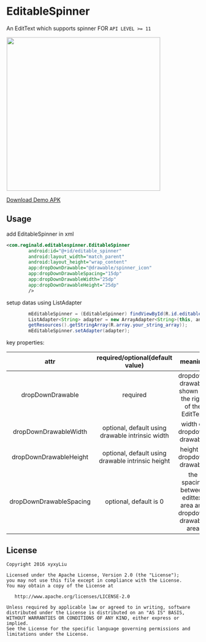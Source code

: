 # EditableSpinner
An EditText which supports spinner FOR `API LEVEL >= 11`

<div><img src='https://github.com/xyxyLiu/EditableSpinner/blob/master/art/demo.gif' width="400px" style='border: #f1f1f1 solid 1px'/></div>

[Download Demo APK](https://github.com/xyxyLiu/EditableSpinner/releases/download/1.0/EditableSpinner-Demo-1.0.apk)

## Usage
add EditableSpinner in xml
```xml
<com.reginald.editablespinner.EditableSpinner
        android:id="@+id/editable_spinner"
        android:layout_width="match_parent"
        android:layout_height="wrap_content"
        app:dropDownDrawable="@drawable/spinner_icon"
        app:dropDownDrawableSpacing="15dp"
        app:dropDownDrawableWidth="25dp"
        app:dropDownDrawableHeight="25dp"
        />
```

setup datas using ListAdapter
```java
        mEditableSpinner = (EditableSpinner) findViewById(R.id.editable_spinner);
        ListAdapter<String> adapter = new ArrayAdapter<String>(this, android.R.layout.simple_spinner_dropdown_item,
        getResources().getStringArray(R.array.your_string_array));
        mEditableSpinner.setAdapter(adapter);
```

key properties:

|     attr    	|  required/optional(default value)  	|                         meaning                         	|
|:-----------:	|:---------:	|:----------------------------------------------------:	|
|  dropDownDrawable  	|   required    | dropdown drawable shown on the right of the EditText  	|
|   dropDownDrawableWidth   	|     optional, default using drawable intrinsic width     	|         width of dropdown drawable        	|
| dropDownDrawableHeight 	| optional, default using drawable intrinsic height     	|    height of dropdown drawable     	  	|
| dropDownDrawableSpacing      | optional, default is 0 	|          the spacing between edittext area and dropdown drawable area    |

## License

    Copyright 2016 xyxyLiu

    Licensed under the Apache License, Version 2.0 (the "License");
    you may not use this file except in compliance with the License.
    You may obtain a copy of the License at

       http://www.apache.org/licenses/LICENSE-2.0

    Unless required by applicable law or agreed to in writing, software
    distributed under the License is distributed on an "AS IS" BASIS,
    WITHOUT WARRANTIES OR CONDITIONS OF ANY KIND, either express or implied.
    See the License for the specific language governing permissions and
    limitations under the License.

